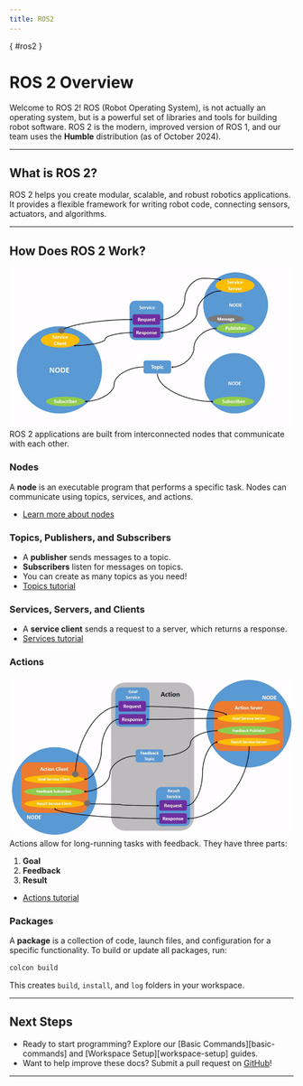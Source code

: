 ```yaml
---
title: ROS2
---
```

[](){ #ros2 }
# ROS 2 Overview

Welcome to ROS 2! ROS (Robot Operating System), is not actually an operating system, but is a powerful set of libraries and tools for building robot software. ROS 2 is the modern, improved version of ROS 1, and our team uses the **Humble** distribution (as of October 2024).

---

## What is ROS 2?

ROS 2 helps you create modular, scalable, and robust robotics applications. It provides a flexible framework for writing robot code, connecting sensors, actuators, and algorithms.

---

## How Does ROS 2 Work?

![ROS2 node graph](./ros2_nodegraph.gif)
ROS 2 applications are built from interconnected nodes that communicate with each other.

### Nodes
A **node** is an executable program that performs a specific task. Nodes can communicate using topics, services, and actions.
- [Learn more about nodes](https://docs.ros.org/en/humble/Tutorials/Beginner-CLI-Tools/Understanding-ROS2-Nodes/Understanding-ROS2-Nodes.html)

### Topics, Publishers, and Subscribers
- A **publisher** sends messages to a topic.
- **Subscribers** listen for messages on topics.
- You can create as many topics as you need!
- [Topics tutorial](https://docs.ros.org/en/humble/Tutorials/Beginner-CLI-Tools/Understanding-ROS2-Topics/Understanding-ROS2-Topics.html)

### Services, Servers, and Clients
- A **service client** sends a request to a server, which returns a response.
- [Services tutorial](https://docs.ros.org/en/humble/Tutorials/Beginner-CLI-Tools/Understanding-ROS2-Services/Understanding-ROS2-Services.html)

### Actions
![ROS2 action breakdown](./ros2_nodeactions.gif)
Actions allow for long-running tasks with feedback. They have three parts:
1. **Goal**
2. **Feedback**
3. **Result**
- [Actions tutorial](https://docs.ros.org/en/humble/Tutorials/Beginner-CLI-Tools/Understanding-ROS2-Actions/Understanding-ROS2-Actions.html)

### Packages
A **package** is a collection of code, launch files, and configuration for a specific functionality. To build or update all packages, run:

```sh
colcon build
```

This creates `build`, `install`, and `log` folders in your workspace.

---

## Next Steps

- Ready to start programming? Explore our [Basic Commands][basic-commands] and [Workspace Setup][workspace-setup] guides.
- Want to help improve these docs? Submit a pull request on [GitHub](https://github.com/MHSeals/docs)!

---

